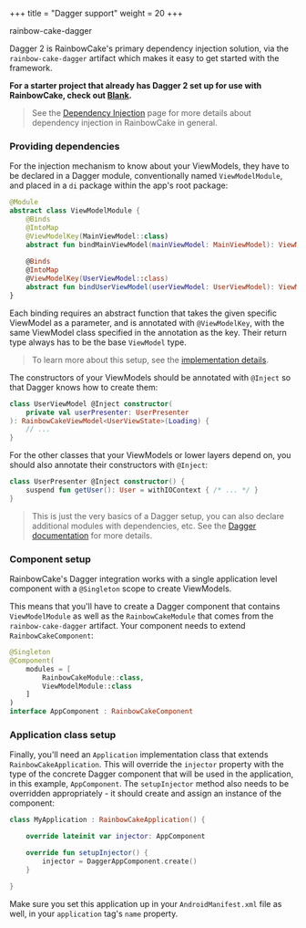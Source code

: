 +++
title = "Dagger support"
weight = 20
+++

<div class="small-subtitle">rainbow-cake-dagger</div>

Dagger 2 is RainbowCake's primary dependency injection solution, via the `rainbow-cake-dagger` artifact which makes it easy to get started with the framework.

**For a starter project that already has Dagger 2 set up for use with RainbowCake, check out [Blank](https://github.com/rainbowcake/sample-blank).**

>See the [Dependency Injection](/features/dependency-injection/) page for more details about dependency injection in RainbowCake in general. 

### Providing dependencies

For the injection mechanism to know about your ViewModels, they have to be declared in a Dagger module, conventionally named `ViewModelModule`, and placed in a `di` package within the app's root package:

```kotlin
@Module
abstract class ViewModelModule {
    @Binds
    @IntoMap
    @ViewModelKey(MainViewModel::class)
    abstract fun bindMainViewModel(mainViewModel: MainViewModel): ViewModel
    
    @Binds
    @IntoMap
    @ViewModelKey(UserViewModel::class)
    abstract fun bindUserViewModel(userViewModel: UserViewModel): ViewModel
}
```

Each binding requires an abstract function that takes the given specific ViewModel as a parameter, and is annotated with `@ViewModelKey`, with the same ViewModel class specified in the annotation as the key. Their return type always has to be the base `ViewModel` type.

>To learn more about this setup, see the [implementation details](/implementation/viewmodel-di-with-dagger/).

The constructors of your ViewModels should be annotated with `@Inject` so that Dagger knows how to create them:

```kotlin
class UserViewModel @Inject constructor(
    private val userPresenter: UserPresenter
): RainbowCakeViewModel<UserViewState>(Loading) {
    // ...
}
```

For the other classes that your ViewModels or lower layers depend on, you should also annotate their constructors with `@Inject`:

```kotlin
class UserPresenter @Inject constructor() {
    suspend fun getUser(): User = withIOContext { /* ... */ }
}
```

> This is just the very basics of a Dagger setup, you can also declare additional modules with dependencies, etc. See the [Dagger documentation](https://dagger.dev/) for more details.

### Component setup

RainbowCake's Dagger integration works with a single application level component with a `@Singleton` scope to create ViewModels.

This means that you'll have to create a Dagger component that contains `ViewModelModule` as well as the `RainbowCakeModule` that comes from the `rainbow-cake-dagger` artifact. Your component needs to extend `RainbowCakeComponent`:

```kotlin
@Singleton
@Component(
    modules = [
        RainbowCakeModule::class,
        ViewModelModule::class
    ]
)
interface AppComponent : RainbowCakeComponent
```

### Application class setup

Finally, you'll need an `Application` implementation class that extends `RainbowCakeApplication`. This will override the `injector` property with the type of the concrete Dagger component that will be used in the application, in this example, `AppComponent`. The `setupInjector` method also needs to be overridden appropriately - it should create and assign an instance of the component:

```kotlin
class MyApplication : RainbowCakeApplication() {

    override lateinit var injector: AppComponent

    override fun setupInjector() {
        injector = DaggerAppComponent.create()
    }

}
```
    
Make sure you set this application up in your `AndroidManifest.xml` file as well, in your `application` tag's `name` property.
